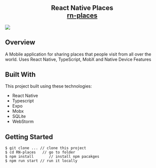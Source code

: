 <h2 align="center">
  React Native Places<br/>
  <a href="https://expo.dev/@v_snaichuk/rn-places" target="_blank">rn-places</a>
</h2>

![](https://media.giphy.com/media/8MbqryXJejAouKi3oD/giphy.gif?cid=790b76113974857c10ef9d6d8019452ac2bd619262aa8538&rid=giphy.gif&ct=g)

## Overview
A Mobile application for sharing places that people visit from all over the world. Uses React Native, TypeScript, MobX and Native Device Features


## Built With

This project built using these technologies:
- React Native
- Typescript
- Expo
- Mobx
- SQLite
- WebStorm

## Getting Started

```terminal
$ git clone ... // clone this project
$ cd RN-places   // go to folder
$ npm install       // install npm pacakges
$ npm run start // run it locally
```
